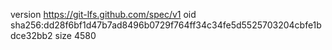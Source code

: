 version https://git-lfs.github.com/spec/v1
oid sha256:dd28f6bf1d47b7ad8496b0729f764ff34c34fe5d5525703204cbfe1bdce32bb2
size 4580
